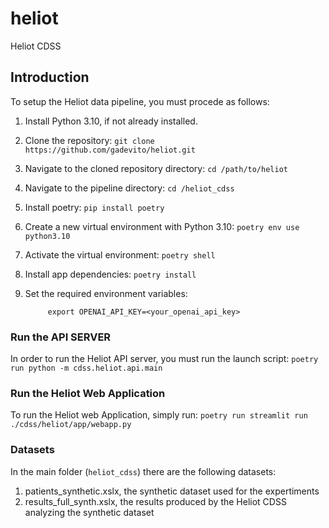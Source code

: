 # heliot
Heliot CDSS


## Introduction

To setup the Heliot data pipeline, you must procede as follows:

1. Install Python 3.10, if not already installed.
2. Clone the repository: `git clone https://github.com/gadevito/heliot.git`
3. Navigate to the cloned repository directory: `cd /path/to/heliot`
4. Navigate to the pipeline directory: `cd /heliot_cdss`
5. Install poetry: `pip install poetry`
6. Create a new virtual environment with Python 3.10: `poetry env use python3.10`
7. Activate the virtual environment: `poetry shell`
8. Install app dependencies: `poetry install`
9. Set the required environment variables:

   ```
        export OPENAI_API_KEY=<your_openai_api_key>
   ```

### Run the API SERVER
In order to run the Heliot API server, you must run the launch script: `poetry run python -m cdss.heliot.api.main`

### Run the Heliot Web Application
To run the Heliot web Application, simply run: `poetry run streamlit run ./cdss/heliot/app/webapp.py`

### Datasets
In the main folder (`heliot_cdss`) there are the following datasets:
1. patients_synthetic.xslx, the synthetic dataset used for the expertiments
2. results_full_synth.xslx, the results produced by the Heliot CDSS analyzing the synthetic dataset 
